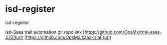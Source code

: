 # isd-register
isd-register

Isd-Saas trail automation git repo link
    [https://github.com/OpsMx/trial-saas-3.12](url)
    [https://github.com/OpsMx/saas-trial](url)
